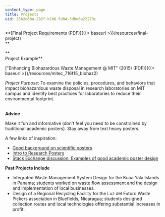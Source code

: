 ```yaml
---
content_type: page
title: Projects
uid: 26b2e60a-282f-b106-5d04-5dbe6a22273c
---
```


**[Final Project Requirements (PDF)]({{< baseurl >}}/resources/final-project)  
**

**  
Project Example**

["Enhancing Biohazardous Waste Management @ MIT" (2015) (PDF)]({{< baseurl >}}/resources/mitec_716f15_biohaz2)

_Project Purpose_: To examine the policies, procedures, and behaviors that impact biohazardous waste disposal in research laboratories on MIT campus and identify best practices for laboratories to reduce their environmental footprint.  
 

**Advice**

Make it fun and informative (don't feel you need to be constrained by traditional academic posters). Stay away from text heavy posters.

A few links of inspiration:

*   [Good background on scientific posters](http://www.makesigns.com/tutorials/scientific-poster-planning.aspx)
*   [Intro to Research Posters](http://guides.nyu.edu/posters)
*   [Stack Exchange discussion: Examples of good academic poster design](http://graphicdesign.stackexchange.com/questions/9452/examples-of-good-academic-poster-design) 

**Past Projects Include**

*   Integrated Waste Management System Design for the Kuna Yala Islands in Panama; students worked on waste flow assessment and the design and implementation of local businesses.
*   Design of a Regional Recycling Facility for the Luz del Futuro Waste Pickers association in Bluefields, Nicaragua; students designed collection routes and local technologies offering substantial increases in profit.
